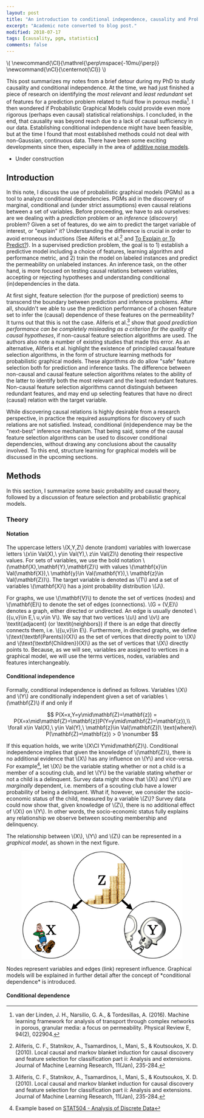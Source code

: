 ```yaml
---
layout: post
title: "An introduction to conditional independence, causality and Probabilistic Graphical Models"
excerpt: "Academic note converted to blog post."
modified: 2018-07-17
tags: [causality, pgm, statistics]
comments: false
---
```


<!-- Inline math replace:  -->
<!-- \$(.*?)\$  -->
<!-- \\\\($1\\\\)  -->
\\(
	\newcommand{\CI}{\mathrel{\perp\mspace{-10mu}\perp}}
	\newcommand{\nCI}{\centernot{\CI}}
\\)

This post summarizes my notes from a brief detour during my PhD to study causality and conditional independence. At the time, we had just finished a piece of research on identifying the *most relevant* and *least redundant* set of features for a prediction problem related to fluid flow in porous media[^fn1]. I then wondered if Probabilistic Graphical Models could provide even more rigorous (perhaps even causal) statistical relationships. I concluded, in the end, that causality was beyond reach due to a lack of causal sufficiency in our data. Establishing conditional independence might have been feasible, but at the time I found that most established methods could not deal with non-Gaussian, continuous data. There have been some exciting developments since then, especially in the area of [additive noise models](https://arxiv.org/abs/1309.6779).

- Under construction

## Introduction
In this note, I discuss the use of probabilistic graphical models (PGMs) as a tool to analyze conditional dependencies. PGMs aid in the discovery of marginal, conditional and (under strict assumptions) even causal relations between a set of variables. Before proceeding, we have to ask ourselves: are we dealing with a *prediction* problem or an *inference* (*discovery*) problem? Given a set of features, do we aim to predict the target variable of interest, or "explain" it? Understanding the difference is crucial in order to avoid erroneous inductions (See Aliferis et al.[^fn2] and [To Explain or To Predict?](https://projecteuclid.org/euclid.ss/1294167961)). In a supervised prediction problem, the goal is to 1) establish a predictive model including a choice of features, learning algorithm and performance metric, and 2) train the model on labeled instances and predict the permeability on unlabeled instances. An inference task, on the other hand, is more focused on testing causal relations between variables, accepting or rejecting hypotheses and understanding conditional (in)dependencies in the data. 

At first sight, feature selection (for the purpose of prediction) seems to transcend the boundary between prediction and inference problems. After all, shouldn't we able to use the prediction performance of a chosen feature set to infer the (causal) dependence of these features on the permeability? It turns out that this is not the case. Aliferis et al.[^fn2] show that *good prediction performance can be completely misleading as a criterion for the quality of causal hypotheses*, if non-causal feature selection algorithms are used. The authors also note a number of existing studies that made this error. As an alternative, Aliferis et al. highlight the existence of principled causal feature selection algorithms, in the form of structure learning methods for probabilistic graphical models. These algorithms *do* do allow "safe" feature selection both for prediction and inference tasks. The difference between non-causal and causal feature selection algorithms relates to the ability of the latter to identify both the most relevant and the least redundant features. Non-causal feature selection algorithms cannot distinguish between redundant features, and may end up selecting features that have no direct (causal) relation with the target variable.

While discovering causal relations is highly desirable from a research perspective, in practice the required assumptions for discovery of such relations are not satisfied. Instead, conditional (in)dependence may be the "next-best" inference mechanism. That being said, some of the causal feature selection algorithms can be used to discover conditional dependencies, without drawing any conclusions about the causality involved. To this end, structure learning for graphical models will be discussed in the upcoming sections. 

## Methods
In this section, I summarize some basic probability and causal theory, followed by a discussion of feature selection and probabilistic graphical models.

### Theory

#### Notation
The uppercase letters \\(X,Y,Z\\) denote (random) variables with lowercase letters \\(x\in Val(X),\ y\in Val(Y),\ z\in Val(Z)\\) denoting their respective values. For sets of variables, we use the bold notation \\(\mathbf{X},\mathbf{Y},\mathbf{Z}\\) with values \\(\mathbf{x}\in Val(\mathbf{X}),\ \mathbf{y}\in Val(\mathbf{Y}),\ \mathbf{z}\in Val(\mathbf{Z})\\). The target variable is denoted as \\(T\\) and a set of variables \\(\mathbf{X}\\) has a joint probability distribution \\(J\\).

For graphs, we use \\(\mathbf{V}\\) to denote the set of vertices (nodes) and \\(\mathbf{E}\\) to denote the set of edges (connections). \\(G = (V,E)\\) denotes a graph, either directed or undirected. An edge is usually denoted \\(\{u,v\}\in E,\ u,v\in V\\). We say that two vertices \\(u\\) and \\(v\\) are \textit{adjacent} (or \textit{neighbors}) if there is an edge that directly connects them, i.e. \\(\{u,v\}\in E\\). Furthermore, in directed graphs, we define \\(\text{\textbf{Parents}}(X)\\) as the set of vertices that directly point to \\(X\\) and \\(\text{\textbf{Children}}(X)\\) as the set of vertices that \\(X\\) directly points to. Because, as we will see, variables are assigned to vertices in a graphical model, we will use the terms vertices, nodes, variables and features interchangeably.

#### Conditional independence
Formally, conditional independence is defined as follows. Variables \\(X\\) and \\(Y\\) are conditionally independent given a set of variables \\(\mathbf{Z}\\) if and only if

$$ 
	P(X=x,Y=y\mid\mathbf{Z}=\mathbf{z}) = P(X=x\mid\mathbf{Z}=\mathbf{z})P(Y=y\mid\mathbf{Z}=\mathbf{z}),\\
	\forall x\in Val(X),\ y\in Val(Y),\ \mathbf{z}\in Val(\mathbf{Z})\ \text{where}\ P(\mathbf{Z}=\mathbf{z}) > 0 \nonumber
$$

If this equation holds, we write \\(X\CI Y\mid\mathbf{Z}\\). Conditional independence implies that given the knowledge of \\(\mathbf{Z}\\), there is no additional evidence that \\(X\\) has any influence on \\(Y\\) and vice-versa. For example[^fn3], let \\(X\\) be the variable stating whether or not a child is a member of a scouting club, and let \\(Y\\) be the variable stating whether or not a child is a delinquent. Survey data might show that \\(X\\) and \\(Y\\) are *marginally* dependent, i.e. members of a scouting club have a lower probability of being a delinquent. What if, however, we consider the socio-economic status of the child, measured by a variable \\(Z\\)? Survey data could now show that, given knowledge of \\(Z\\), there is no additional effect of \\(X\\) on \\(Y\\). In other words, the socio-economic status fully explains any relationship we observe between scouting membership and delinquency.

The relationship between \\(X\\), \\(Y\\) and \\(Z\\) can be represented in a *graphical model*, as shown in the next figure. 
<figure>
	<a href="/images/pgm_conditional_independence.png"><img src="/images/pgm_conditional_independence.png"></a>
</figure>
Nodes represent variables and edges (link) represent influence. Graphical models will be explained in further detail after the concept of *conditional dependence* is introduced.

#### Conditional dependence



[^fn1]: van der Linden, J. H., Narsilio, G. A., & Tordesillas, A. (2016). Machine learning framework for analysis of transport through complex networks in porous, granular media: a focus on permeability. Physical Review E, 94(2), 022904.

[^fn2]: Aliferis, C. F., Statnikov, A., Tsamardinos, I., Mani, S., & Koutsoukos, X. D. (2010). Local causal and markov blanket induction for causal discovery and feature selection for classification part ii: Analysis and extensions. Journal of Machine Learning Research, 11(Jan), 235-284.

[^fn3]: Example based on [STAT504 - Analysis of Discrete Data](https://onlinecourses.science.psu.edu/stat504/node/112)

